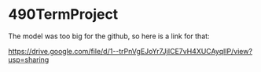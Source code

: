 # 490TermProject

The model was too big for the github, so here is a link for that:

https://drive.google.com/file/d/1--trPnVgEJoYr7JjICE7vH4XUCAyqlIP/view?usp=sharing
